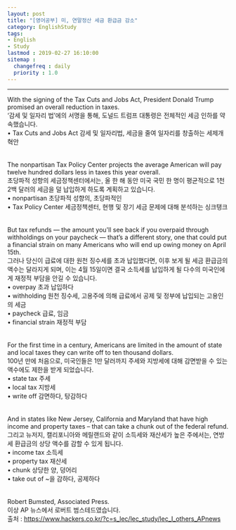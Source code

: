```yaml
---
layout: post
title: "[영어공부] 미, 연말정산 세금 환급금 감소"
category: EnglishStudy
tags:
- English
- Study
lastmod : 2019-02-27 16:10:00
sitemap :
  changefreq : daily
  priority : 1.0
---
```


***

<!--미리보기-->
<span class="style17">With the  signing of the Tax Cuts and Jobs Act, President Donald Trump promised an  overall reduction in taxes.</span><br>
  <span class="style12">‘감세 및 일자리 법’에의 서명을 통해, 도널드 트럼프 대통령은 전체적인 세금 인하를 약속했습니다.</span><br>
  <span class="style15">• Tax Cuts and Jobs  Act 감세 및 일자리법, 세금을 줄여 일자리를 창출하는 세제개혁안 </span><br><span class="style15"><br></span><br>
<span class="style17">The  nonpartisan Tax Policy Center projects the average American will pay twelve  hundred dollars less in taxes this year overall.</span><br>
  <span class="style12">초당파적 성향의 세금정책센터에서는,  올 한 해 동안 미국 국민 한 명이 평균적으로 1천 2백  달러의 세금을 덜 납입하게 하도록 계획하고 있습니다.</span><br>
  <span class="style15">• nonpartisan 초당파적  성향의, 초당파적인 <br>
• Tax Policy Center  세금정책센터, 현행 및 장기 세금 문제에 대해 분석하는 싱크탱크 </span><br><span class="style15"><br></span><br>
<span class="style17">But tax  refunds — the amount you'll see back if you overpaid through withholdings on  your paycheck — that’s a different story, one that could put a financial strain  on many Americans who will end up owing money on April 15th.</span><br>
  <span class="style12">그러나 당신이 급료에 대한 원천 징수세를 초과 납입했다면, 이후 보게 될 세금 환급금의 액수는 달라지게 되며, 이는 4월 15일이면 결국 소득세를 납입하게 될 다수의 미국인에게 재정적  부담을 안길 수 있습니다.</span><br>
  <span class="style15">• overpay 초과  납입하다 <br>
  • withholding 원천  징수세, 고용주에 의해 급료에서 공제 및 정부에 납입되는 고용인의 세금 <br>
  • paycheck 급료, 임금 <br>
• financial strain 재정적  부담 </span><br><span class="style15"><br></span><br>
<span class="style17">For the  first time in a century, Americans are limited in the amount of state and local  taxes they can write off to ten thousand dollars.</span><br>
  <span class="style12">100년 만에 처음으로, 미국인들은 1만 달러까지 주세와 지방세에 대해 감면받을 수 있는  액수에도 제한을 받게 되었습니다.</span><br>
  <span class="style15">• state tax 주세 <br>
  • local tax 지방세 <br>
• write off 감면하다, 탕감하다 </span><br><span class="style15"><br></span><br>
<span class="style17">And in  states like New Jersey, California and Maryland that have high income and  property taxes – that can take a chunk out of the federal refund.</span><br>
  <span class="style12">그리고 뉴저지, 캘리포니아와  메릴랜드와 같이 소득세와 재산세가 높은 주에서는, 연방세 환급금의 상당 액수를 감할 수 있게 됩니다.</span><br>
  <span class="style15">• income tax 소득세 <br>
  • property tax 재산세 <br>
  • chunk 상당한 양, 덩어리 <br>
• take out of ~을  감하다, 공제하다</span><br><span class="style15"><br></span><br>
<span class="style17">Robert  Bumsted, Associated Press.</span><br>
  <span class="style12">이상 AP 뉴스에서  로버트 범스테드였습니다.</span><span class="style9"><br>
출처 : https://www.hackers.co.kr/?c=s_lec/lec_study/lec_I_others_APnews
